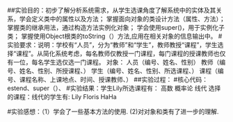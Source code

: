 ##实验目的：初步了解分析系统需求，从学生选课角度了解系统中的实体及其关系，学会定义类中的属性以及方法；
掌握面向对象的类设计方法（属性、方法）；
掌握类的继承用法，通过构造方法实例化对象；
学会使用super()，用于实例化子类；
掌握使用Object根类的toString（）方法,应用在相关对象的信息输出中。
#实验要求：说明：学校有“人员”，分为“教师”和“学生”，教师教授“课程”，学生选择“课程”。从简化系统考虑，每名教师仅教授一门课程，每门课程的授课教师也仅有一位，每名学生选仅选一门课程。
对象：	人员（编号、姓名、性别）
教师（编号、姓名、性别、所授课程、）
			学生（编号、姓名、性别、所选课程、）
			课程（编号、课程名称、上课地点、时间、授课教师、）
##实验过程：
#核心代码：estend、super（）、
#实验结果：学生Lily所选课程有：
高数 概率论 线代 
选择的课程：线代的学生有:
Lily Floris HaHa 

#实验感想：（1）学会了一些基本方法的使用.
           (2)对对象和类有了进一步的理解.
